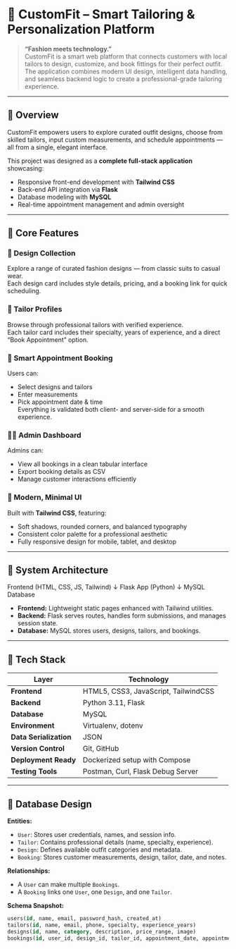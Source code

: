 # 🧵 CustomFit – Smart Tailoring & Personalization Platform

> **“Fashion meets technology.”**  
> CustomFit is a smart web platform that connects customers with local tailors to design, customize, and book fittings for their perfect outfit.  
> The application combines modern UI design, intelligent data handling, and seamless backend logic to create a professional-grade tailoring experience.

---

## 🌟 Overview

CustomFit empowers users to explore curated outfit designs, choose from skilled tailors, input custom measurements, and schedule appointments — all from a single, elegant interface.

This project was designed as a **complete full-stack application** showcasing:
- Responsive front-end development with **Tailwind CSS**
- Back-end API integration via **Flask**
- Database modeling with **MySQL**
- Real-time appointment management and admin oversight

---

## 🧠 Core Features

### 👗 Design Collection
Explore a range of curated fashion designs — from classic suits to casual wear.  
Each design card includes style details, pricing, and a booking link for quick scheduling.

### 👔 Tailor Profiles
Browse through professional tailors with verified experience.  
Each tailor card includes their specialty, years of experience, and a direct “Book Appointment” option.

### 📅 Smart Appointment Booking
Users can:
- Select designs and tailors
- Enter measurements
- Pick appointment date & time  
Everything is validated both client- and server-side for a smooth experience.

### 🧑‍💼 Admin Dashboard
Admins can:
- View all bookings in a clean tabular interface
- Export booking details as CSV
- Manage customer interactions efficiently

### 🧭 Modern, Minimal UI
Built with **Tailwind CSS**, featuring:
- Soft shadows, rounded corners, and balanced typography
- Consistent color palette for a professional aesthetic
- Fully responsive design for mobile, tablet, and desktop

---

## 🧱 System Architecture

Frontend (HTML, CSS, JS, Tailwind)
↓
Flask App (Python)
↓
MySQL Database


- **Frontend:** Lightweight static pages enhanced with Tailwind utilities.
- **Backend:** Flask serves routes, handles form submissions, and manages session state.
- **Database:** MySQL stores users, designs, tailors, and bookings.

---

## 🧩 Tech Stack

| Layer | Technology |
|-------|-------------|
| **Frontend** | HTML5, CSS3, JavaScript, TailwindCSS |
| **Backend** | Python 3.11, Flask |
| **Database** | MySQL|
| **Environment** | Virtualenv, dotenv |
| **Data Serialization** | JSON |
| **Version Control** | Git, GitHub |
| **Deployment Ready** | Dockerized setup with Compose |
| **Testing Tools** | Postman, Curl, Flask Debug Server |

---

## 💾 Database Design

**Entities:**
- `User`: Stores user credentials, names, and session info.
- `Tailor`: Contains professional details (name, specialty, experience).
- `Design`: Defines available outfit categories and metadata.
- `Booking`: Stores customer measurements, design, tailor, date, and notes.

**Relationships:**
- A `User` can make multiple `Bookings`.
- A `Booking` links one `User`, one `Design`, and one `Tailor`.

**Schema Snapshot:**
```sql
users(id, name, email, password_hash, created_at)
tailors(id, name, email, phone, specialty, experience_years)
designs(id, name, category, description, price_range, image)
bookings(id, user_id, design_id, tailor_id, appointment_date, appointment_time, measurements, notes)
